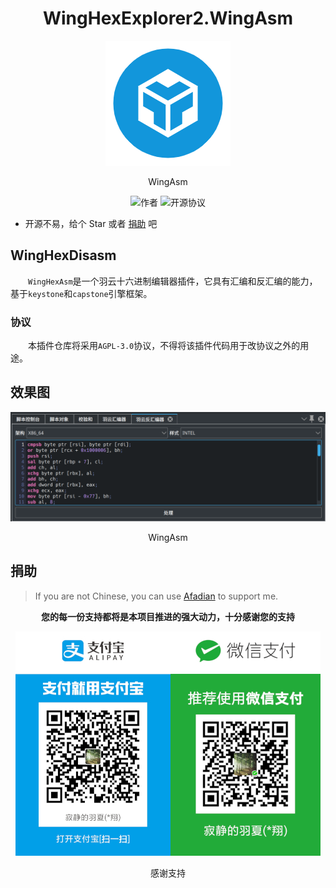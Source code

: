 <h1 align="center">WingHexExplorer2.WingAsm</h1>

<p align="center">
<img alt="WingHexPy" src="images/icon.png">
<p align="center">WingAsm</p>
</p>

<p align="center">
<img alt="作者" src="https://img.shields.io/badge/Author-Wingsummer-green">
<img alt="开源协议" src="https://img.shields.io/badge/License-AGPL--3.0-red">
</p>

- 开源不易，给个 Star 或者 [捐助](#捐助) 吧

## WingHexDisasm

&emsp;&emsp;`WingHexAsm`是一个羽云十六进制编辑器插件，它具有汇编和反汇编的能力，基于`keystone`和`capstone`引擎框架。

### 协议

&emsp;&emsp;本插件仓库将采用`AGPL-3.0`协议，不得将该插件代码用于改协议之外的用途。

## 效果图

<p align="center">
<img alt="效果图" src="screenshot.png">
<p align="center">WingAsm</p>
</p>

## 捐助

> If you are not Chinese, you can use [Afadian](https://afdian.com/a/wingsummer) to support me.

**<p align="center">您的每一份支持都将是本项目推进的强大动力，十分感谢您的支持</p>**

<p align="center">

<img alt="捐助" src="Donate.jpg" />
<p align="center">感谢支持</p>
</p>
